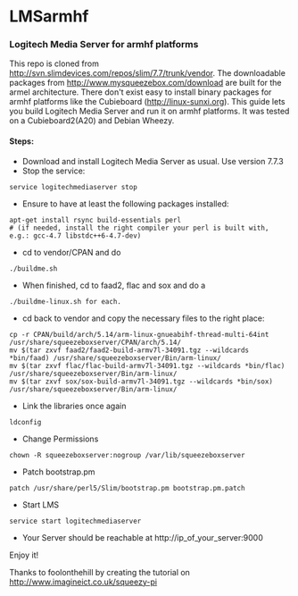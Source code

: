 # LMSarmhf

### Logitech Media Server for armhf platforms

This repo is cloned from http://svn.slimdevices.com/repos/slim/7.7/trunk/vendor. 
The downloadable packages from http://www.mysqueezebox.com/download are built for the armel architecture. 
There don't exist easy to install binary packages for armhf platforms like the Cubieboard (http://linux-sunxi.org). 
This guide lets you build Logitech Media Server and run it on armhf platforms. It was tested on a Cubieboard2(A20) and Debian Wheezy.

#### Steps:

* Download and install Logitech Media Server as usual. Use version 7.7.3
* Stop the service:

```
service logitechmediaserver stop
```
* Ensure to have at least the following packages installed:

```
apt-get install rsync build-essentials perl     
# (if needed, install the right compiler your perl is built with, e.g.: gcc-4.7 libstdc++6-4.7-dev)
```
* cd to vendor/CPAN and do

```
./buildme.sh
```
* When finished, cd to faad2, flac and sox and do a

```
./buildme-linux.sh for each.
```
* cd back to vendor and copy the necessary files to the right place:

```
cp -r CPAN/build/arch/5.14/arm-linux-gnueabihf-thread-multi-64int /usr/share/squeezeboxserver/CPAN/arch/5.14/     
mv $(tar zxvf faad2/faad2-build-armv7l-34091.tgz --wildcards *bin/faad) /usr/share/squeezeboxserver/Bin/arm-linux/     
mv $(tar zxvf flac/flac-build-armv7l-34091.tgz --wildcards *bin/flac) /usr/share/squeezeboxserver/Bin/arm-linux/     
mv $(tar zxvf sox/sox-build-armv7l-34091.tgz --wildcards *bin/sox) /usr/share/squeezeboxserver/Bin/arm-linux/     
```
* Link the libraries once again

```
ldconfig
```
* Change Permissions

```
chown -R squeezeboxserver:nogroup /var/lib/squeezeboxserver
```
* Patch bootstrap.pm

```
patch /usr/share/perl5/Slim/bootstrap.pm bootstrap.pm.patch
```
* Start LMS

```
service start logitechmediaserver
```
* Your Server should be reachable at http://ip_of_your_server:9000

Enjoy it!

Thanks to foolonthehill by creating the tutorial on http://www.imagineict.co.uk/squeezy-pi
